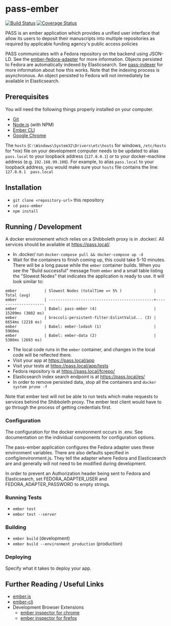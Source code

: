 # pass-ember
[![Build Status](https://travis-ci.org/OA-PASS/pass-ember.png?branch=master)](https://travis-ci.org/OA-PASS/pass-ember)
[![Coverage Status](https://coveralls.io/repos/github/OA-PASS/pass-ember/badge.svg)](https://coveralls.io/github/OA-PASS/pass-ember)

PASS is an ember application which provides a unified user interface that allow its users to deposit their manuscripts
into multiple repositories as required by applicable funding agency's public access policies

PASS communicates with a Fedora repository on the backend using JSON-LD. See the
[ember-fedora-adapter](https://github.com/OA-PASS/ember-fedora-adapter) for more information.
Objects persisted to Fedora are automatically indexed by Elasticsearch. See
[pass-indexer](https://github.com/OA-PASS/pass-indexer) for more information about how this works.
Note that the indexing process is asynchronous. An object persisted to Fedora will not immediately be available in Elasticsearch.

## Prerequisites

You will need the following things properly installed on your computer.

* [Git](https://git-scm.com/)
* [Node.js](https://nodejs.org/) (with NPM)
* [Ember CLI](https://ember-cli.com/)
* [Google Chrome](https://google.com/chrome/)

The `hosts` (`C:\Windows\System32\Drivers\etc\hosts` for windows, `/etc/hosts` for *nix) file on your development computer needs to be updated to alias `pass.local` to your loopback address (`127.0.0.1`) or to your docker-machine address (e.g. `192.168.99.100`). For example, to alias `pass.local` to your loopback address, you would make sure your `hosts` file contains the line: `127.0.0.1  pass.local`

## Installation

* `git clone <repository-url>` this repository
* `cd pass-ember`
* `npm install`

## Running / Development

A docker environement which relies on a Shibboleth proxy is in .docker/. All services should
be available at https://pass.local/.

* In .docker/ run `docker-compose pull && docker-compose up -d`
* Wait for the containers to finish coming up, this could take 5-10 minutes. There will be a long pause while the `ember` container builds. When you see the "Build successful" message from `ember` and a small table listing the "Slowest Nodes" that indicates the application is ready to use. It will look similar to:

```
ember            | Slowest Nodes (totalTime => 5% )              | Total (avg)
ember            | ----------------------------------------------+---------------------
ember            | Babel: pass-ember (4)                         | 15209ms (3802 ms)
ember            | broccoli-persistent-filter:EslintValid... (3) | 6654ms (2218 ms)
ember            | Babel: ember-lodash (1)                       | 5960ms
ember            | Babel: ember-data (2)                         | 5386ms (2693 ms)
```

* The local code runs in the `ember` container, and changes in the local code will be reflected there.
* Visit your app at https://pass.local/app
* Visit your tests at https://pass.local/app/tests
* Fedora repository is at https://pass.local/fcrepo/
* Elasticsearch index search endpoint is at https://pass.local/es/
* In order to remove persisted data, stop all the containers and `docker system prune -f`

Note that ember test will not be able to run tests which make requests to services behind
the Shibboleth proxy. The ember test client would have to go through the process of getting credentials first.

### Configuration

The configuration for the docker environment occurs in .env. See documentation on the individual
components for configuration options.

The pass-ember application configures the Fedora adapter uses these environment variables.
There are also defaults specified in config/environment.js. They tell the adapter where Fedora
and Elasticsearch are and generally will not need to be modified during development.

In order to prevent an Authorization header being sent to Fedora and Elasticsearch,
set FEDORA_ADAPTER_USER and FEDORA_ADAPTER_PASSWORD to empty strings.

### Running Tests

* `ember test`
* `ember test --server`

### Building

* `ember build` (development)
* `ember build --environment production` (production)

### Deploying

Specify what it takes to deploy your app.

## Further Reading / Useful Links

* [ember.js](https://emberjs.com/)
* [ember-cli](https://ember-cli.com/)
* Development Browser Extensions
  * [ember inspector for chrome](https://chrome.google.com/webstore/detail/ember-inspector/bmdblncegkenkacieihfhpjfppoconhi)
  * [ember inspector for firefox](https://addons.mozilla.org/en-US/firefox/addon/ember-inspector/)
